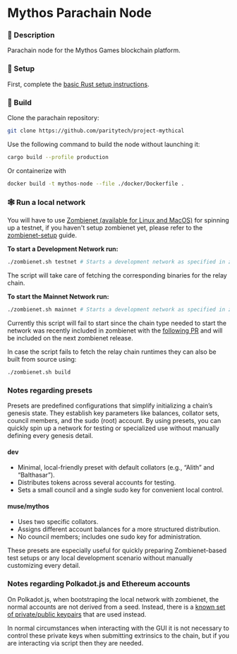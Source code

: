 # Mythos Parachain Node

### 🔰 Description

Parachain node for the Mythos Games blockchain platform.

### 🦀 Setup

First, complete the [basic Rust setup instructions](./docs/rust-setup.md).

### 🔧 Build

Clone the parachain repository:

```sh
git clone https://github.com/paritytech/project-mythical
```

Use the following command to build the node without launching it:

```sh
cargo build --profile production
```

Or containerize with

```sh
docker build -t mythos-node --file ./docker/Dockerfile .
```

### 🕸️ Run a local network

You will have to use [Zombienet (available for Linux and MacOS)](https://github.com/paritytech/zombienet/releases) for spinning up a testnet, if you haven't setup zombienet yet, please refer to the [zombienet-setup](./.maintain/zombienet-setup.md) guide.

**To start a Development Network run:**

```sh
./zombienet.sh testnet # Starts a development network as specified in zombienet-config/testnet.toml
```

The script will take care of fetching the corresponding binaries for the relay chain.

**To start the Mainnet Network run:**

```sh
./zombienet.sh mainnet # Starts a development network as specified in zombienet-config/mainnet.toml
```

Currently this script will fail to start since the chain type needed to start the network was recently included in zombienet with the [following PR](https://github.com/paritytech/zombienet/pull/1699) and will be included on the next zombienet release.

In case the script fails to fetch the relay chain runtimes they can also be built from source using:

```sh
./zombienet.sh build
```

### Notes regarding presets

Presets are predefined configurations that simplify initializing a chain’s genesis state. They
establish key parameters like balances, collator sets, council members, and the sudo (root) account.
By using presets, you can quickly spin up a network for testing or specialized use without manually
defining every genesis detail.

#### dev

- Minimal, local-friendly preset with default collators (e.g., “Alith” and “Balthasar”).
- Distributes tokens across several accounts for testing.
- Sets a small council and a single sudo key for convenient local control.

#### muse/mythos

- Uses two specific collators.
- Assigns different account balances for a more structured distribution.
- No council members; includes one sudo key for administration.

These presets are especially useful for quickly preparing Zombienet-based test setups or any local
development scenario without manually customizing every detail.

### Notes regarding Polkadot.js and Ethereum accounts

On Polkadot.js, when bootstraping the local network with zombienet, the normal accounts are not derived from a seed.
Instead, there is a [known set of private/public keypairs](https://github.com/polkadot-js/common/blob/e3b11360ab381a51bb05544cf2872646037d3579/packages/keyring/src/testing.ts#L76) that are used instead.

In normal circumstances when interacting with the GUI it is not necessary to control these private keys when submitting extrinsics to the chain, but if you are interacting via script then they are needed.
